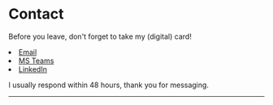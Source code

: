 # Contact

Before you leave, don't forget to take my (digital) card!
<li><a href="mailto:chau6054@mylaurier.ca"><span>Email</span></a></li>
<li><a href="https://teams.microsoft.com"><span>MS Teams</span></a></li>
<li><a href="https://www.linkedin.com/in/emilyy-chau"><span>LinkedIn</span></a></li>

I usually respond within 48 hours, thank you for messaging.

---